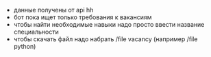 - данные получены от api hh
- бот пока ищет только требования к вакансиям
- чтобы найти необходимые навыки надо просто ввести название специальности
- чтобы скачать файл надо набрать /file vacancy (например /file python)

